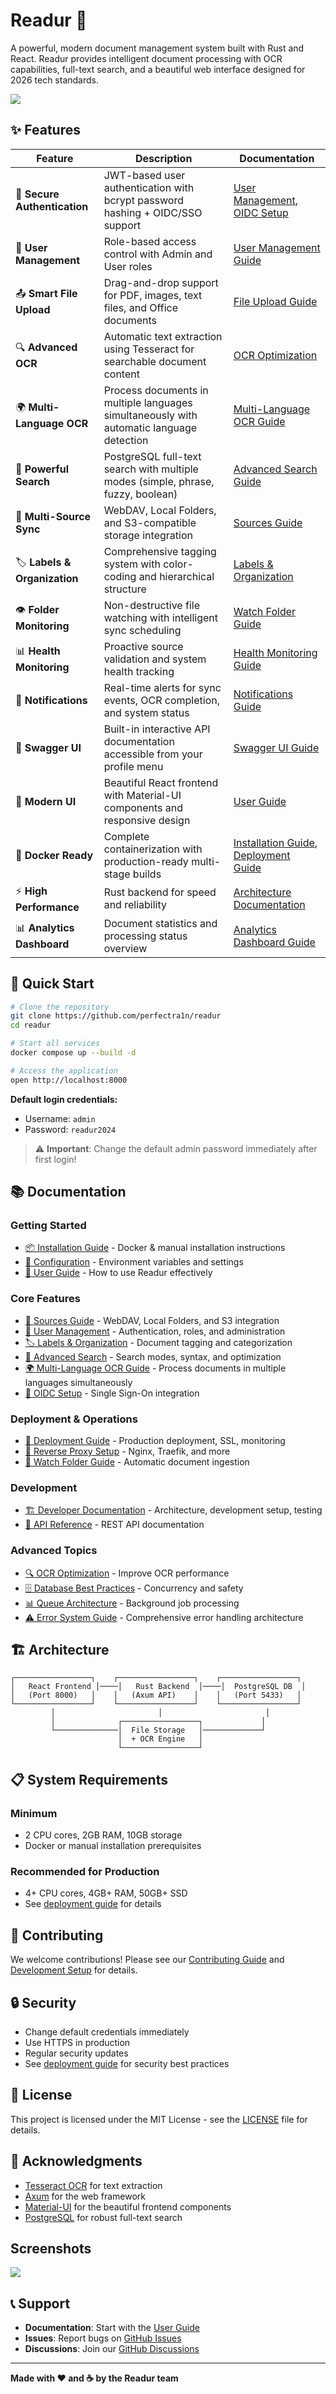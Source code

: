 # Readur 📄

A powerful, modern document management system built with Rust and React. Readur provides intelligent document processing with OCR capabilities, full-text search, and a beautiful web interface designed for 2026 tech standards.

![](./docs/images/readur_dashboard.png)


## ✨ Features

| Feature | Description | Documentation |
|---------|-------------|---------------|
| 🔐 **Secure Authentication** | JWT-based user authentication with bcrypt password hashing + OIDC/SSO support | [User Management](docs/user-management-guide.md), [OIDC Setup](docs/oidc-setup.md) |
| 👥 **User Management** | Role-based access control with Admin and User roles | [User Management Guide](docs/user-management-guide.md) |
| 📤 **Smart File Upload** | Drag-and-drop support for PDF, images, text files, and Office documents | [File Upload Guide](docs/file-upload-guide.md) |
| 🔍 **Advanced OCR** | Automatic text extraction using Tesseract for searchable document content | [OCR Optimization](docs/dev/OCR_OPTIMIZATION_GUIDE.md) |
| 🌍 **Multi-Language OCR** | Process documents in multiple languages simultaneously with automatic language detection | [Multi-Language OCR Guide](docs/multi-language-ocr-guide.md) |
| 🔎 **Powerful Search** | PostgreSQL full-text search with multiple modes (simple, phrase, fuzzy, boolean) | [Advanced Search Guide](docs/advanced-search.md) |
| 🔗 **Multi-Source Sync** | WebDAV, Local Folders, and S3-compatible storage integration | [Sources Guide](docs/sources-guide.md) |
| 🏷️ **Labels & Organization** | Comprehensive tagging system with color-coding and hierarchical structure | [Labels & Organization](docs/labels-and-organization.md) |
| 👁️ **Folder Monitoring** | Non-destructive file watching with intelligent sync scheduling | [Watch Folder Guide](docs/WATCH_FOLDER.md) |
| 📊 **Health Monitoring** | Proactive source validation and system health tracking | [Health Monitoring Guide](docs/health-monitoring-guide.md) |
| 🔔 **Notifications** | Real-time alerts for sync events, OCR completion, and system status | [Notifications Guide](docs/notifications-guide.md) |
| 🔌 **Swagger UI** | Built-in interactive API documentation accessible from your profile menu | [Swagger UI Guide](docs/swagger-ui-guide.md) |
| 🎨 **Modern UI** | Beautiful React frontend with Material-UI components and responsive design | [User Guide](docs/user-guide.md) |
| 🐳 **Docker Ready** | Complete containerization with production-ready multi-stage builds | [Installation Guide](docs/installation.md), [Deployment Guide](docs/deployment.md) |
| ⚡ **High Performance** | Rust backend for speed and reliability | [Architecture Documentation](docs/dev/architecture.md) |
| 📊 **Analytics Dashboard** | Document statistics and processing status overview | [Analytics Dashboard Guide](docs/analytics-dashboard-guide.md) |

## 🚀 Quick Start

```bash
# Clone the repository
git clone https://github.com/perfectra1n/readur
cd readur

# Start all services
docker compose up --build -d

# Access the application
open http://localhost:8000
```

**Default login credentials:**
- Username: `admin`
- Password: `readur2024`

> ⚠️ **Important**: Change the default admin password immediately after first login!

## 📚 Documentation

### Getting Started
- [📦 Installation Guide](docs/installation.md) - Docker & manual installation instructions
- [🔧 Configuration](docs/configuration.md) - Environment variables and settings
- [📖 User Guide](docs/user-guide.md) - How to use Readur effectively

### Core Features
- [🔗 Sources Guide](docs/sources-guide.md) - WebDAV, Local Folders, and S3 integration
- [👥 User Management](docs/user-management-guide.md) - Authentication, roles, and administration
- [🏷️ Labels & Organization](docs/labels-and-organization.md) - Document tagging and categorization
- [🔎 Advanced Search](docs/advanced-search.md) - Search modes, syntax, and optimization
- [🌍 Multi-Language OCR Guide](docs/multi-language-ocr-guide.md) - Process documents in multiple languages simultaneously
- [🔐 OIDC Setup](docs/oidc-setup.md) - Single Sign-On integration

### Deployment & Operations
- [🚀 Deployment Guide](docs/deployment.md) - Production deployment, SSL, monitoring
- [🔄 Reverse Proxy Setup](docs/REVERSE_PROXY.md) - Nginx, Traefik, and more
- [📁 Watch Folder Guide](docs/WATCH_FOLDER.md) - Automatic document ingestion

### Development
- [🏗️ Developer Documentation](docs/dev/) - Architecture, development setup, testing
- [🔌 API Reference](docs/api-reference.md) - REST API documentation

### Advanced Topics
- [🔍 OCR Optimization](docs/dev/OCR_OPTIMIZATION_GUIDE.md) - Improve OCR performance
- [🗄️ Database Best Practices](docs/dev/DATABASE_GUARDRAILS.md) - Concurrency and safety
- [📊 Queue Architecture](docs/dev/QUEUE_IMPROVEMENTS.md) - Background job processing
- [⚠️ Error System Guide](docs/dev/ERROR_SYSTEM.md) - Comprehensive error handling architecture

## 🏗️ Architecture

```
┌─────────────────┐    ┌─────────────────┐    ┌─────────────────┐
│   React Frontend │────│   Rust Backend  │────│  PostgreSQL DB  │
│   (Port 8000)   │    │   (Axum API)    │    │   (Port 5433)   │
└─────────────────┘    └─────────────────┘    └─────────────────┘
         │                       │                       │
         │              ┌─────────────────┐             │
         └──────────────│  File Storage   │─────────────┘
                        │  + OCR Engine   │
                        └─────────────────┘
```

## 📋 System Requirements

### Minimum
- 2 CPU cores, 2GB RAM, 10GB storage
- Docker or manual installation prerequisites

### Recommended for Production
- 4+ CPU cores, 4GB+ RAM, 50GB+ SSD
- See [deployment guide](docs/deployment.md) for details

## 🤝 Contributing

We welcome contributions! Please see our [Contributing Guide](CONTRIBUTING.md) and [Development Setup](docs/dev/development.md) for details.

## 🔒 Security

- Change default credentials immediately
- Use HTTPS in production
- Regular security updates
- See [deployment guide](docs/deployment.md#security-considerations) for security best practices

## 📝 License

This project is licensed under the MIT License - see the [LICENSE](LICENSE) file for details.

## 🙏 Acknowledgments

- [Tesseract OCR](https://github.com/tesseract-ocr/tesseract) for text extraction
- [Axum](https://github.com/tokio-rs/axum) for the web framework
- [Material-UI](https://mui.com/) for the beautiful frontend components
- [PostgreSQL](https://www.postgresql.org/) for robust full-text search

## Screenshots

![](./docs/images/readur_search.png)

## 📞 Support

- **Documentation**: Start with the [User Guide](docs/user-guide.md)
- **Issues**: Report bugs on [GitHub Issues](https://github.com/perfectra1n/readur/issues)
- **Discussions**: Join our [GitHub Discussions](https://github.com/perfectra1n/readur/discussions)

---

**Made with ❤️ and ☕ by the Readur team**
